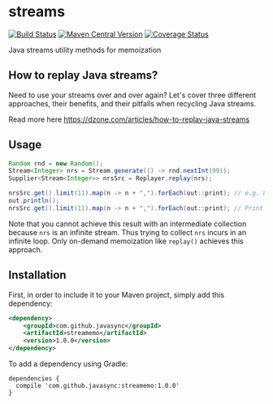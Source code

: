 # streams

[![Build Status](https://sonarcloud.io/api/project_badges/measure?project=com.github.javasync%3Astreamemo&metric=alert_status)](https://sonarcloud.io/dashboard?id=com.github.javasync%3Astreamemo)
[![Maven Central Version](https://img.shields.io/maven-central/v/com.github.javasync/streamemo.svg)](https://search.maven.org/#search%7Cga%7C1%7Ca%3A%22streamemo%22)
[![Coverage Status](https://sonarcloud.io/api/project_badges/measure?project=com.github.javasync%3Astreamemo&metric=coverage)](https://sonarcloud.io/component_measures?id=com.github.javasync%3Astreamemo&metric=Coverage)


Java streams utility methods for memoization

## How to replay Java streams?

Need to use your streams over and over again? Let's cover three different 
approaches, their benefits, and their pitfalls when recycling Java streams.

Read more here https://dzone.com/articles/how-to-replay-java-streams

## Usage

```java
Random rnd = new Random();
Stream<Integer> nrs = Stream.generate(() -> rnd.nextInt(99));
Supplier<Stream<Integer>> nrsSrc = Replayer.replay(nrs);

nrsSrc.get().limit(11).map(n -> n + ",").forEach(out::print); // e.g. 88,18,78,75,98,68,15,14,25,54,22,
out.println();
nrsSrc.get().limit(11).map(n -> n + ",").forEach(out::print); // Print the same previous numbers
```

Note that you cannot achieve this result with an intermediate 
collection because `nrs` is an infinite stream.
Thus trying to collect `nrs` incurs in an infinite loop.
Only on-demand memoization like `replay()` achieves this approach. 

## Installation

First, in order to include it to your Maven project,
simply add this dependency:

```xml
<dependency>
    <groupId>com.github.javasync</groupId>
    <artifactId>streamemo</artifactId>
    <version>1.0.0</version>
</dependency>
```

To add a dependency using Gradle:

```
dependencies {
  compile 'com.github.javasync:streamemo:1.0.0'
}
```
